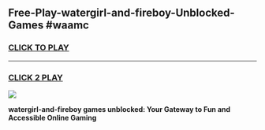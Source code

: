 
## Free-Play-watergirl-and-fireboy-Unblocked-Games #waamc
<h3>
<a href="https://news.freeplayer.one?title=watergirl-and-fireboy&ref=8M">CLICK TO PLAY</a></h3>
<hr>

<h3>
<a href="https://news.freeplayer.one?title=watergirl-and-fireboy&ref=8M">CLICK 2 PLAY</a>
  
</h3>

<a href="https://news.freeplayer.one?title=watergirl-and-fireboy&ref=8M"><img src="https://clearcache.store/games.png"></a>


**watergirl-and-fireboy games unblocked: Your Gateway to Fun and Accessible Online Gaming**
